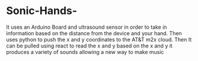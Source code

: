 # Sonic-Hands-
It uses an Arduino Board and ultrasound sensor in order to take in information based on the distance from the device and your hand. Then uses python to push the x and y coordinates to the AT&amp;T m2x cloud. Then It can be pulled using react to read the x and y based on the x and y it produces a variety of sounds allowing a new way to make music 
